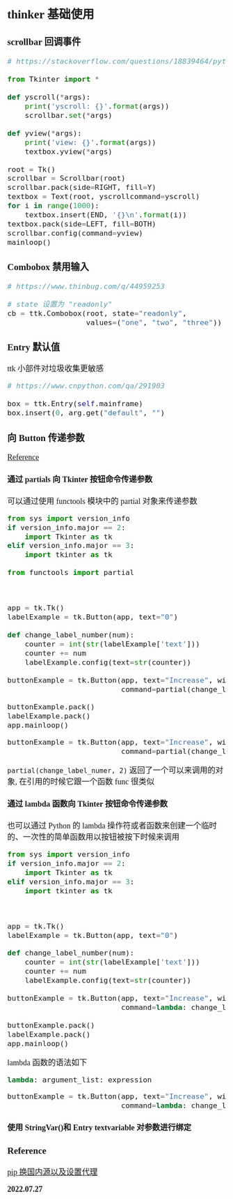 <font size=4 face='楷体'>

## thinker 基础使用

### scrollbar 回调事件

```python
# https://stackoverflow.com/questions/18839464/python-tkinter-want-to-call-a-function-when-scrollbar-clicked-in-scrolledtext/18839674#18839674

from Tkinter import *

def yscroll(*args):
    print('yscroll: {}'.format(args))
    scrollbar.set(*args)

def yview(*args):
    print('view: {}'.format(args))
    textbox.yview(*args)

root = Tk()
scrollbar = Scrollbar(root)
scrollbar.pack(side=RIGHT, fill=Y)
textbox = Text(root, yscrollcommand=yscroll)
for i in range(1000):
    textbox.insert(END, '{}\n'.format(i))
textbox.pack(side=LEFT, fill=BOTH)
scrollbar.config(command=yview)
mainloop()
```

### Combobox 禁用输入

```python
# https://www.thinbug.com/q/44959253

# state 设置为 "readonly"
cb = ttk.Combobox(root, state="readonly",
                  values=("one", "two", "three"))
```

### Entry 默认值

ttk 小部件对垃圾收集更敏感

```python
# https://www.cnpython.com/qa/291903

box = ttk.Entry(self.mainframe)
box.insert(0, arg.get("default", "")
```

### 向 Button 传递参数

[Reference](https://zhuanlan.zhihu.com/p/475384940)

#### 通过 partials 向 Tkinter 按钮命令传递参数

可以通过使用 functools 模块中的 partial 对象来传递参数

```python
from sys import version_info
if version_info.major == 2:
    import Tkinter as tk
elif version_info.major == 3:
    import tkinter as tk

from functools import partial



app = tk.Tk()
labelExample = tk.Button(app, text="0")

def change_label_number(num):
    counter = int(str(labelExample['text']))
    counter += num
    labelExample.config(text=str(counter))

buttonExample = tk.Button(app, text="Increase", width=30,
                          command=partial(change_label_number, 2))

buttonExample.pack()
labelExample.pack()
app.mainloop()
```

```python
buttonExample = tk.Button(app, text="Increase", width=30,
                          command=partial(change_label_number, 2))
```

`partial(change_label_numer, 2)` 返回了一个可以来调用的对象, 在引用的时候它跟一个函数 func 很类似

#### 通过 lambda 函数向 Tkinter 按钮命令传递参数

也可以通过 Python 的 lambda 操作符或者函数来创建一个临时的、一次性的简单函数用以按钮被按下时候来调用

```python
from sys import version_info
if version_info.major == 2:
    import Tkinter as tk
elif version_info.major == 3:
    import tkinter as tk



app = tk.Tk()
labelExample = tk.Button(app, text="0")

def change_label_number(num):
    counter = int(str(labelExample['text']))
    counter += num
    labelExample.config(text=str(counter))

buttonExample = tk.Button(app, text="Increase", width=30,
                          command=lambda: change_label_number(2))

buttonExample.pack()
labelExample.pack()
app.mainloop()
```

lambda 函数的语法如下

```python
lambda: argument_list: expression
```

```python
buttonExample = tk.Button(app, text="Increase", width=30,
                          command=lambda: change_label_number(2))
```

#### 使用 StringVar()和 Entry textvariable 对参数进行绑定


### Reference

[pip 换国内源以及设置代理](https://blog.csdn.net/yueludanfeng/article/details/104584398)

**2022.07.27**